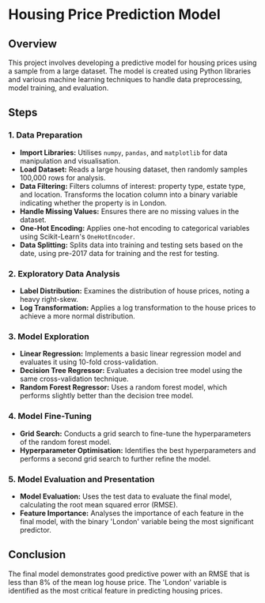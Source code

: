 # Housing Price Prediction Model

## Overview

This project involves developing a predictive model for housing prices using a sample from a large dataset. The model is created using Python libraries and various machine learning techniques to handle data preprocessing, model training, and evaluation.

## Steps

### 1. Data Preparation
- **Import Libraries:** Utilises `numpy`, `pandas`, and `matplotlib` for data manipulation and visualisation.
- **Load Dataset:** Reads a large housing dataset, then randomly samples 100,000 rows for analysis.
- **Data Filtering:** Filters columns of interest: property type, estate type, and location. Transforms the location column into a binary variable indicating whether the property is in London.
- **Handle Missing Values:** Ensures there are no missing values in the dataset.
- **One-Hot Encoding:** Applies one-hot encoding to categorical variables using Scikit-Learn's `OneHotEncoder`.
- **Data Splitting:** Splits data into training and testing sets based on the date, using pre-2017 data for training and the rest for testing.

### 2. Exploratory Data Analysis
- **Label Distribution:** Examines the distribution of house prices, noting a heavy right-skew.
- **Log Transformation:** Applies a log transformation to the house prices to achieve a more normal distribution.

### 3. Model Exploration
- **Linear Regression:** Implements a basic linear regression model and evaluates it using 10-fold cross-validation.
- **Decision Tree Regressor:** Evaluates a decision tree model using the same cross-validation technique.
- **Random Forest Regressor:** Uses a random forest model, which performs slightly better than the decision tree model.

### 4. Model Fine-Tuning
- **Grid Search:** Conducts a grid search to fine-tune the hyperparameters of the random forest model.
- **Hyperparameter Optimisation:** Identifies the best hyperparameters and performs a second grid search to further refine the model.

### 5. Model Evaluation and Presentation
- **Model Evaluation:** Uses the test data to evaluate the final model, calculating the root mean squared error (RMSE).
- **Feature Importance:** Analyses the importance of each feature in the final model, with the binary 'London' variable being the most significant predictor.

## Conclusion

The final model demonstrates good predictive power with an RMSE that is less than 8% of the mean log house price. The 'London' variable is identified as the most critical feature in predicting housing prices.